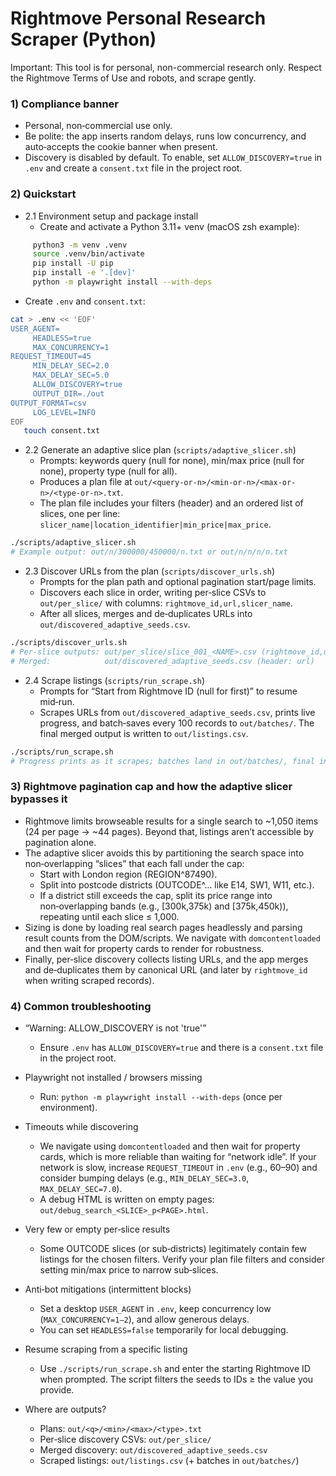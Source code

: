 # Rightmove Personal Research Scraper (Python)

Important: This tool is for personal, non-commercial research only. Respect the Rightmove Terms of Use and robots, and scrape gently.

### 1) Compliance banner
- Personal, non‑commercial use only.
- Be polite: the app inserts random delays, runs low concurrency, and auto‑accepts the cookie banner when present.
- Discovery is disabled by default. To enable, set `ALLOW_DISCOVERY=true` in `.env` and create a `consent.txt` file in the project root.

### 2) Quickstart

- 2.1 Environment setup and package install
  - Create and activate a Python 3.11+ venv (macOS zsh example):
```bash
     python3 -m venv .venv
     source .venv/bin/activate
     pip install -U pip
     pip install -e '.[dev]'
     python -m playwright install --with-deps
```
  - Create `.env` and `consent.txt`:
```bash
cat > .env << 'EOF'
USER_AGENT=
     HEADLESS=true
     MAX_CONCURRENCY=1
REQUEST_TIMEOUT=45
     MIN_DELAY_SEC=2.0
     MAX_DELAY_SEC=5.0
     ALLOW_DISCOVERY=true
     OUTPUT_DIR=./out
OUTPUT_FORMAT=csv
     LOG_LEVEL=INFO
EOF
   touch consent.txt
```

- 2.2 Generate an adaptive slice plan (`scripts/adaptive_slicer.sh`)
  - Prompts: keywords query (null for none), min/max price (null for none), property type (null for all).
  - Produces a plan file at `out/<query-or-n>/<min-or-n>/<max-or-n>/<type-or-n>.txt`.
  - The plan file includes your filters (header) and an ordered list of slices, one per line:
    `slicer_name|location_identifier|min_price|max_price`.
```bash
./scripts/adaptive_slicer.sh
# Example output: out/n/300000/450000/n.txt or out/n/n/n/n.txt
```

- 2.3 Discover URLs from the plan (`scripts/discover_urls.sh`)
  - Prompts for the plan path and optional pagination start/page limits.
  - Discovers each slice in order, writing per‑slice CSVs to `out/per_slice/` with columns:
    `rightmove_id,url,slicer_name`.
  - After all slices, merges and de‑duplicates URLs into `out/discovered_adaptive_seeds.csv`.
```bash
./scripts/discover_urls.sh
# Per-slice outputs: out/per_slice/slice_001_<NAME>.csv (rightmove_id,url,slicer_name)
# Merged:            out/discovered_adaptive_seeds.csv (header: url)
```

- 2.4 Scrape listings (`scripts/run_scrape.sh`)
  - Prompts for “Start from Rightmove ID (null for first)” to resume mid‑run.
  - Scrapes URLs from `out/discovered_adaptive_seeds.csv`, prints live progress, and batch‑saves every 100 records to `out/batches/`. The final merged output is written to `out/listings.csv`.
```bash
./scripts/run_scrape.sh
# Progress prints as it scrapes; batches land in out/batches/, final in out/listings.csv
```

### 3) Rightmove pagination cap and how the adaptive slicer bypasses it
- Rightmove limits browseable results for a single search to ~1,050 items (24 per page → ~44 pages). Beyond that, listings aren’t accessible by pagination alone.
- The adaptive slicer avoids this by partitioning the search space into non‑overlapping “slices” that each fall under the cap:
  - Start with London region (REGION^87490).
  - Split into postcode districts (OUTCODE^… like E14, SW1, W11, etc.).
  - If a district still exceeds the cap, split its price range into non‑overlapping bands (e.g., [300k,375k) and [375k,450k)), repeating until each slice ≤ 1,000.
- Sizing is done by loading real search pages headlessly and parsing result counts from the DOM/scripts. We navigate with `domcontentloaded` and then wait for property cards to render for robustness.
- Finally, per‑slice discovery collects listing URLs, and the app merges and de‑duplicates them by canonical URL (and later by `rightmove_id` when writing scraped records).

### 4) Common troubleshooting
- “Warning: ALLOW_DISCOVERY is not 'true'”
  - Ensure `.env` has `ALLOW_DISCOVERY=true` and there is a `consent.txt` file in the project root.

- Playwright not installed / browsers missing
  - Run: `python -m playwright install --with-deps` (once per environment).

- Timeouts while discovering
  - We navigate using `domcontentloaded` and then wait for property cards, which is more reliable than waiting for “network idle”. If your network is slow, increase `REQUEST_TIMEOUT` in `.env` (e.g., 60–90) and consider bumping delays (e.g., `MIN_DELAY_SEC=3.0`, `MAX_DELAY_SEC=7.0`).
  - A debug HTML is written on empty pages: `out/debug_search_<SLICE>_p<PAGE>.html`.

- Very few or empty per‑slice results
  - Some OUTCODE slices (or sub‑districts) legitimately contain few listings for the chosen filters. Verify your plan file filters and consider setting min/max price to narrow sub‑slices.

- Anti‑bot mitigations (intermittent blocks)
  - Set a desktop `USER_AGENT` in `.env`, keep concurrency low (`MAX_CONCURRENCY=1–2`), and allow generous delays.
  - You can set `HEADLESS=false` temporarily for local debugging.

- Resume scraping from a specific listing
  - Use `./scripts/run_scrape.sh` and enter the starting Rightmove ID when prompted. The script filters the seeds to IDs ≥ the value you provide.

- Where are outputs?
  - Plans: `out/<q>/<min>/<max>/<type>.txt`
  - Per‑slice discovery CSVs: `out/per_slice/`
  - Merged discovery: `out/discovered_adaptive_seeds.csv`
  - Scraped listings: `out/listings.csv` (+ batches in `out/batches/`)
